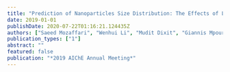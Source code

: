 ```yaml
---
title: "Prediction of Nanoparticles Size Distribution: The Effects of Ligand Surface Coverage and Nanoparticle Size in Altering the Kinetics of Surface Growth"
date: 2019-01-01
publishDate: 2020-07-22T01:16:21.124435Z
authors: ["Saeed Mozaffari", "Wenhui Li", "Mudit Dixit", "Giannis Mpourmpakis", "Ayman M Karim"]
publication_types: ["1"]
abstract: ""
featured: false
publication: "*2019 AIChE Annual Meeting*"
---
```


